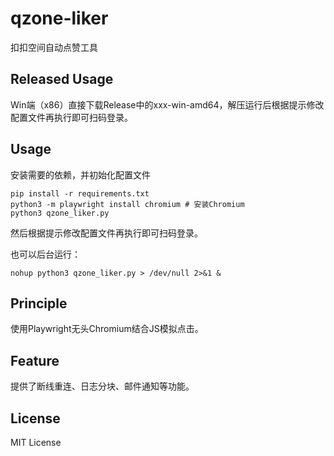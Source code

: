 # qzone-liker
扣扣空间自动点赞工具

## Released Usage
Win端（x86）直接下载Release中的xxx-win-amd64，解压运行后根据提示修改配置文件再执行即可扫码登录。

## Usage
安装需要的依赖，并初始化配置文件
```shell
pip install -r requirements.txt
python3 -m playwright install chromium # 安装Chromium
python3 qzone_liker.py
```
然后根据提示修改配置文件再执行即可扫码登录。

也可以后台运行：
```shell
nohup python3 qzone_liker.py > /dev/null 2>&1 &
```

## Principle
使用Playwright无头Chromium结合JS模拟点击。

## Feature
提供了断线重连、日志分块、邮件通知等功能。

## License
MIT License
